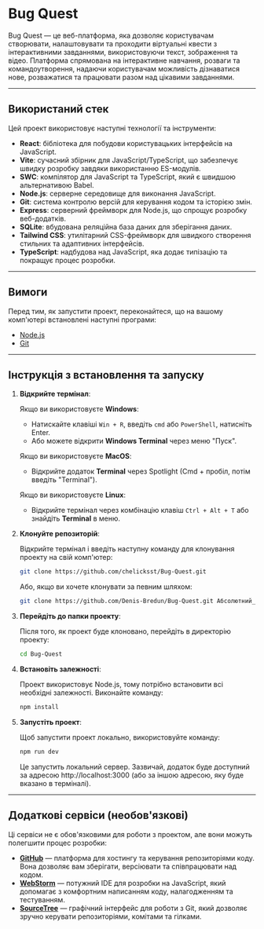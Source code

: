 # Bug Quest

Bug Quest — це веб-платформа, яка дозволяє користувачам створювати, налаштовувати та проходити віртуальні квести з інтерактивними завданнями, використовуючи текст, зображення та відео. Платформа спрямована на інтерактивне навчання, розваги та командоутворення, надаючи користувачам можливість дізнаватися нове, розважатися та працювати разом над цікавими завданнями.

---

## Використаний стек

Цей проект використовує наступні технології та інструменти:

- **React**: бібліотека для побудови користувацьких інтерфейсів на JavaScript.
- **Vite**: сучасний збірник для JavaScript/TypeScript, що забезпечує швидку розробку завдяки використанню ES-модулів.
- **SWC**: компілятор для JavaScript та TypeScript, який є швидшою альтернативою Babel.
- **Node.js**: серверне середовище для виконання JavaScript.
- **Git**: система контролю версій для керування кодом та історією змін.
- **Express**: серверний фреймворк для Node.js, що спрощує розробку веб-додатків.
- **SQLite**: вбудована реляційна база даних для зберігання даних.
- **Tailwind CSS**: утилітарний CSS-фреймворк для швидкого створення стильних та адаптивних інтерфейсів.
- **TypeScript**: надбудова над JavaScript, яка додає типізацію та покращує процес розробки.
  
---

## Вимоги

Перед тим, як запустити проект, переконайтеся, що на вашому комп'ютері встановлені наступні програми:

- [Node.js](https://nodejs.org/)
- [Git](https://git-scm.com/)

---

## Інструкція з встановлення та запуску

1. **Відкрийте термінал**:
   
   Якщо ви використовуєте **Windows**:
   - Натискайте клавіші `Win + R`, введіть `cmd` або `PowerShell`, натисніть Enter.
   - Або можете відкрити **Windows Terminal** через меню "Пуск".
   
   Якщо ви використовуєте **MacOS**:
   - Відкрийте додаток **Terminal** через Spotlight (Cmd + пробіл, потім введіть "Terminal").
   
   Якщо ви використовуєте **Linux**:
   - Відкрийте термінал через комбінацію клавіш `Ctrl + Alt + T` або знайдіть **Terminal** в меню.

2. **Клонуйте репозиторій**:
   
   Відкрийте термінал і введіть наступну команду для клонування проекту на свій комп'ютер:

   ```bash
   git clone https://github.com/chelicksst/Bug-Quest.git
   ```

   Або, якщо ви хочете клонувати за певним шляхом:

   ```bash
   git clone https://github.com/Denis-Bredun/Bug-Quest.git Абсолютний_Шлях_До_Папки
   ```
   
4. **Перейдіть до папки проекту**:

   Після того, як проект буде клоновано, перейдіть в директорію проекту:

   ```bash
   cd Bug-Quest
   ```

5. **Встановіть залежності**:

   Проект використовує Node.js, тому потрібно встановити всі необхідні залежності. Виконайте команду: 

   ```bash
   npm install
   ```

6. **Запустіть проект**:

   Щоб запустити проект локально, використовуйте команду:

   ```bash
   npm run dev
   ```

   Це запустить локальний сервер. Зазвичай, додаток буде доступний за адресою http://localhost:3000 (або за іншою адресою, яку буде вказано в терміналі).

---

## Додаткові сервіси (необов'язкові)

Ці сервіси не є обов'язковими для роботи з проектом, але вони можуть полегшити процес розробки: 
- **[GitHub](https://github.com/)** — платформа для хостингу та керування репозиторіями коду. Вона дозволяє вам зберігати, версіювати та співпрацювати над кодом.
- **[WebStorm](https://www.jetbrains.com/webstorm/)** — потужний IDE для розробки на JavaScript, який допомагає з комфортним написанням коду, налагодженням та тестуванням.
- **[SourceTree](https://www.sourcetreeapp.com/)** — графічний інтерфейс для роботи з Git, який дозволяє зручно керувати репозиторіями, комітами та гілками.

